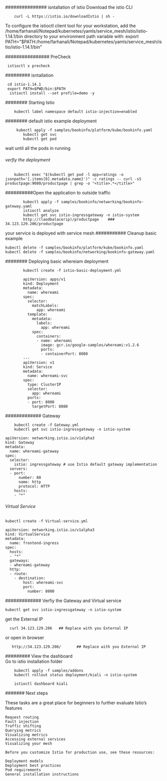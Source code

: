 ############### isntallation of istio
Download the istio CLI

		curl -L https://istio.io/downloadIstio | sh -

To configure the istioctl client tool for your workstation,
add the /home/farhanali/Notepad/kubernetes/yamls/service_mesh/istio/istio-1.14.1/bin directory to your environment path variable with:
	 export PATH="$PATH:/home/farhanali/Notepad/kubernetes/yamls/service_mesh/istio/istio-1.14.1/bin"
	 
################ PreCheck

	 istioctl x precheck

######### isntallation
  
     cd istio-1.14.1 
	 export PATH=$PWD/bin:$PATH
	  istioctl install --set profile=demo -y
	
######## Starting Istio 

		kubectl label namespace default istio-injection=enabled	
		
######## default istio example  deployment 

		 kubectl apply -f samples/bookinfo/platform/kube/bookinfo.yaml
			kubectl get svc
			kubectl get pod
			
wait until all the pods in running 
###### verfiy the deployment

		kubectl exec "$(kubectl get pod -l app=ratings -o jsonpath='{.items[0].metadata.name}')" -c ratings -- curl -sS productpage:9080/productpage | grep -o "<title>.*</title>"

##########Open the application to outside traffic

			kubectl apply -f samples/bookinfo/networking/bookinfo-gateway.yaml
			istioctl analyze
			kubectl get svc istio-ingressgateway -n istio-system
			http://(laodbalacerip)/productpage    ###  34.123.129.206/productpage 
			
your service is deployed with service mesh 
########### Cleanup basic example
	
	kubectl delete -f samples/bookinfo/platform/kube/bookinfo.yaml 
	kubectl delete -f samples/bookinfo/networking/bookinfo-gateway.yaml
	
######## Deploying basic whereiam deployment 

			kubectl create -f istio-basic-deployment.yml  
			
            apiVersion: apps/v1
            kind: Deployment
            metadata:
              name: whereami
            spec:
              selector:
                matchLabels:
                  app: whereami
              template:
                metadata:
                  labels:
                    app: whereami
                spec:
                  containers:
                  - name: whereami
                    image: gcr.io/google-samples/whereami:v1.2.6
                    ports:
                    - containerPort: 8080
            ---
            apiVersion: v1
            kind: Service
            metadata:
              name: whereami-svc
            spec:
              type: ClusterIP
              selector:
                app: whereami
              ports:
              - port: 8000 
                targetPort: 8080

############# Gateway 

        kubectl create -f Gateway.yml
        kubectl get svc istio-ingressgateway -n istio-system

    apiVersion: networking.istio.io/v1alpha3
    kind: Gateway
    metadata:
      name: whereami-gateway
    spec:
      selector:
        istio: ingressgateway # use Istio default gateway implementation
      servers:
      - port:
          number: 80
          name: http
          protocol: HTTP
        hosts:
        - "*"

    
  
######  Virtual Service 

    kubectl create -f Virtual-service.yml

    apiVersion: networking.istio.io/v1alpha3
    kind: VirtualService
    metadata:
      name: frontend-ingress
    spec:
      hosts:
      - "*"
      gateways:
      - whereami-gateway
      http:
      - route:
        - destination:
            host: whereami-svc
            port:
              number: 8000

############# Verfiy the Gateway and Virtual service 

    kubectl get svc istio-ingressgateway -n istio-system

get the External IP 

      curl 34.123.129.206   ## Replace with you External IP 
or open in browser 

       http://34.123.129.206/       ## Replace with you External IP

    

######### View the dashboard   
 Go to istio installation folder 
 
        kubectl apply -f samples/addons
        kubectl rollout status deployment/kiali -n istio-system

        istioctl dashboard kiali

####### Next steps



These tasks are a great place for beginners to further evaluate Istio’s features 

    Request routing
    Fault injection
    Traffic shifting
    Querying metrics
    Visualizing metrics
    Accessing external services
    Visualizing your mesh
    
    Before you customize Istio for production use, see these resources:
    
    Deployment models
    Deployment best practices
    Pod requirements
    General installation instructions


